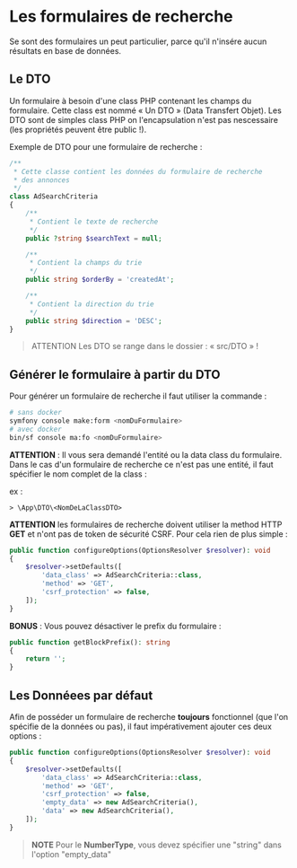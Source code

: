 # Les formulaires de recherche

Se sont des formulaires un peut particulier, parce qu'il n'insére aucun résultats en base de données.

## Le DTO

Un formulaire à besoin d'une class PHP contenant les champs du formulaire. Cette class est nommé « Un DTO » (Data Transfert Objet). Les DTO sont de simples class PHP on l'encapsulation n'est pas nescessaire (les propriétés peuvent être public !).

Exemple de DTO pour une formulaire de recherche :

```php
/**
 * Cette classe contient les données du formulaire de recherche
 * des annonces
 */
class AdSearchCriteria
{
    /**
     * Contient le texte de recherche
     */
    public ?string $searchText = null;

    /**
     * Contient la champs du trie
     */
    public string $orderBy = 'createdAt';

    /**
     * Contient la direction du trie
     */
    public string $direction = 'DESC';
}
```

> ATTENTION
> Les DTO se range dans le dossier : « src/DTO » !

## Générer le formulaire à partir du DTO

Pour générer un formulaire de recherche il faut utiliser la commande :

```bash
# sans docker
symfony console make:form <nomDuFormulaire>
# avec docker
bin/sf console ma:fo <nomDuFormulaire>
```

**ATTENTION** : Il vous sera demandé l'entité ou la data class du formulaire. Dans le cas d'un formulaire de recherche ce n'est pas une entité, il faut spécifier le nom complet de la class :

ex :

```
> \App\DTO\<NomDeLaClassDTO>
```

**ATTENTION** les formulaires de recherche doivent utiliser la method HTTP **GET** et n'ont pas de token de sécurité CSRF. Pour cela rien de plus simple :

```php
public function configureOptions(OptionsResolver $resolver): void
{
    $resolver->setDefaults([
        'data_class' => AdSearchCriteria::class,
        'method' => 'GET',
        'csrf_protection' => false,
    ]);
}
```

**BONUS** : Vous pouvez désactiver le prefix du formulaire :

```php
public function getBlockPrefix(): string
{
    return '';
}
```

## Les Donnéees par défaut

Afin de posséder un formulaire de recherche **toujours** fonctionnel (que l'on spécifie de la données ou pas), il faut impérativement ajouter ces deux options :

```php
public function configureOptions(OptionsResolver $resolver): void
{
    $resolver->setDefaults([
        'data_class' => AdSearchCriteria::class,
        'method' => 'GET',
        'csrf_protection' => false,
        'empty_data' => new AdSearchCriteria(),
        'data' => new AdSearchCriteria(),
    ]);
}
```

> **NOTE**
> Pour le **NumberType**, vous devez spécifier une "string" dans l'option "empty_data"
